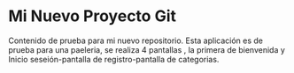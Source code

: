# Mi Nuevo Proyecto Git
Contenido de prueba para mi nuevo repositorio.
Esta aplicación es de prueba para una paeleria, se realiza 4 pantallas , la primera de bienvenida y Inicio seseión-pantalla de registro-pantalla de categorias.
